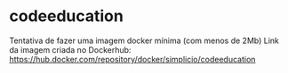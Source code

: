 # codeeducation
Tentativa de fazer uma imagem docker mínima (com menos de 2Mb)
 Link da imagem criada no Dockerhub: https://hub.docker.com/repository/docker/simplicio/codeeducation

